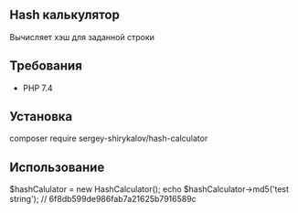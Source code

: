 ## Hash калькулятор

Вычисляет хэш для заданной строки

## Требования

 - PHP 7.4

## Установка

composer require sergey-shirykalov/hash-calculator

## Использование

$hashCalulator = new HashCalculator();
echo $hashCalculator->md5('test string'); // 6f8db599de986fab7a21625b7916589c
